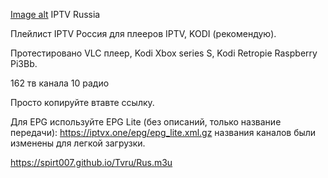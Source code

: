 
[Image alt](https://github.com/Spirt007/Tvru/blob/Master/IMG_20231109_124228.png)
                                  IPTV Russia
 
Плейлист IPTV Россия для плееров IPTV, KODI (рекомендую).

Протестировано VLC плеер, Kodi Xbox series S, Kodi Retropie Raspberry Pi3Bb.

162 тв канала 10 радио

Просто копируйте втавте ссылку.

Для EPG используйте EPG Lite (без описаний, только название передачи): https://iptvx.one/epg/epg_lite.xml.gz названия каналов были изменены для легкой загрузки.

 https://spirt007.github.io/Tvru/Rus.m3u
